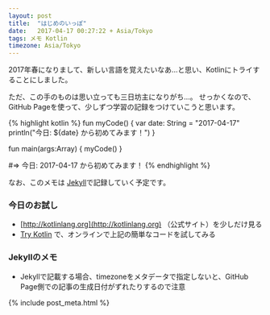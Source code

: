 ```yaml
---
layout: post
title:  "はじめのいっぽ"
date:   2017-04-17 00:27:22 + Asia/Tokyo
tags: メモ Kotlin
timezone: Asia/Tokyo
---
```

2017年春になりまして、新しい言語を覚えたいなあ...と思い、Kotlinにトライすることにしました。

ただ、この手のものは思い立っても三日坊主になりがち...。
せっかくなので、GitHub Pageを使って、少しずつ学習の記録をつけていこうと思います。


{% highlight kotlin %}
fun myCode() {
    var date: String = "2017-04-17"
    println("今日: ${date} から初めてみます！")
}

fun main(args:Array<String>) {
    myCode()
}

#=> 今日: 2017-04-17 から初めてみます！
{% endhighlight %}

なお、このメモは [Jekyll](http://jekyllrb.com)で記録していく予定です。

### 今日のお試し

- [http://kotlinlang.org](http://kotlinlang.org) （公式サイト）を少しだけ見る
- [Try Kotlin](http://try.kotlinlang.org) で、オンラインで上記の簡単なコードを試してみる

### Jekyllのメモ

- Jekyllで記載する場合、timezoneをメタデータで指定しないと、GitHub Page側での記事の生成日付がずれたりするので注意

{% include post_meta.html %}
